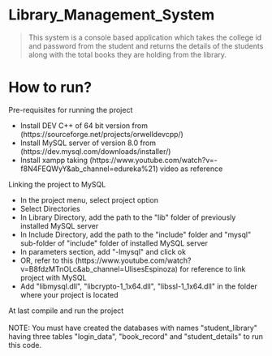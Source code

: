 # Library_Management_System
> This system is a console based application which takes the college id and password from the student and returns the details of the students along with the total books they are holding from the library.
# How to run?
 Pre-requisites for running the project
  <ul>
<li> Install DEV C++ of 64 bit version from (https://sourceforge.net/projects/orwelldevcpp/)</li>
<li> Install MySQL server of version 8.0 from (https://dev.mysql.com/downloads/installer/)</li>
<li> Install xampp taking (https://www.youtube.com/watch?v=-f8N4FEQWyY&ab_channel=edureka%21) video as reference</li>
  </ul>
  Linking the project to MySQL
  <ul>
<li> In the project menu, select project option</li>
<li> Select Directories</li>
<li> In Library Directory, add the path to the "lib" folder of previously installed MySQL server</li>
<li> In Include Directory, add the path to the "include" folder and "mysql" sub-folder of "include" folder of installed MySQL server</li>
<li> In parameters section, add "-lmysql" and click ok</li>
<li> OR, refer to this (https://www.youtube.com/watch?v=B8fdzMTnOLc&ab_channel=UlisesEspinoza) for reference to link project with MySQL</li>
<li> Add "libmysql.dll", "libcrypto-1_1x64.dll", "libssl-1_1x64.dll" in the folder where your project is located</li> 
  </ul>  
  At last compile and run the project</br></br>
 NOTE: You must have created the databases with names "student_library" having three tables "login_data", "book_record" and "student_details" to run this code.
